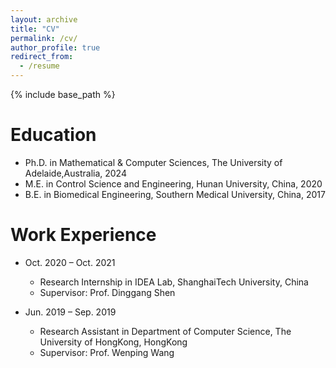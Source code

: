 ```yaml
---
layout: archive
title: "CV"
permalink: /cv/
author_profile: true
redirect_from:
  - /resume
---
```


{% include base_path %}

Education
======
* Ph.D. in Mathematical & Computer Sciences, The University of Adelaide,Australia, 2024
* M.E. in Control Science and Engineering, Hunan University, China, 2020
* B.E. in Biomedical Engineering, Southern Medical University, China, 2017 

Work Experience
======
* Oct. 2020 – Oct. 2021
  * Research Internship in IDEA Lab, ShanghaiTech University, China
  * Supervisor: Prof. Dinggang Shen

* Jun. 2019 – Sep. 2019
  * Research Assistant in Department of Computer Science, The University of HongKong, HongKong
  * Supervisor: Prof. Wenping Wang
